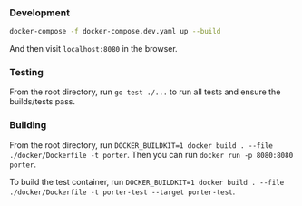 ### Development

```sh
docker-compose -f docker-compose.dev.yaml up --build
```

And then visit `localhost:8080` in the browser. 

### Testing

From the root directory, run `go test ./...` to run all tests and ensure the builds/tests pass. 

### Building

From the root directory, run `DOCKER_BUILDKIT=1 docker build . --file ./docker/Dockerfile -t porter`. Then you can run `docker run -p 8080:8080 porter`. 

To build the test container, run `DOCKER_BUILDKIT=1 docker build . --file ./docker/Dockerfile -t porter-test --target porter-test`. 